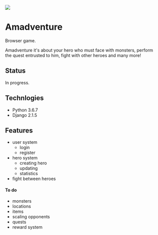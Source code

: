 ![](https://i.ibb.co/2MND6KD/Amadventure-logo.png) 
# Amadventure
Browser game.

Amadventure it's about your hero who must face with monsters, 
perform the quest entrusted to him, fight with other heroes and many more!

## Status
In progress.

## Technlogies
* Python 3.6.7
* Django 2.1.5

## Features
* user system
  * login
  * register
* hero system
  * creating hero
  * updating
  * statistics
* fight between heroes

#### To do
* monsters
* locations
* items
* scaling opponents
* quests
* reward system

## 
